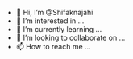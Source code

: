 - 👋 Hi, I’m @Shifaknajahi
- 👀 I’m interested in ...
- 🌱 I’m currently learning ...
- 💞️ I’m looking to collaborate on ...
- 📫 How to reach me ...

<!---
Shifaknajahi/Shifaknajahi is a ✨ special ✨ repository because its `README.md` (this file) appears on your GitHub profile.
You can click the Preview link to take a look at your changes.
--->
